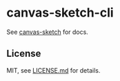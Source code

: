 # canvas-sketch-cli

See [canvas-sketch](https://github.com/mattdesl/canvas-sketch) for docs.

## License

MIT, see [LICENSE.md](http://github.com/mattdesl/canvas-sketch-cli/blob/master/LICENSE.md) for details.

